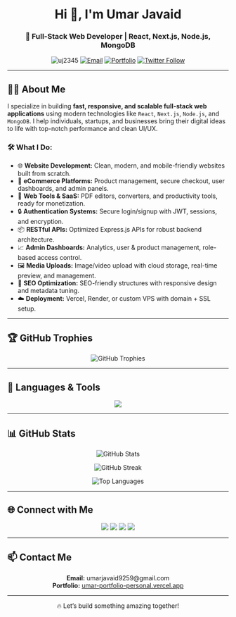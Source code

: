 <!-- README Profile for Umar Javaid -->

<h1 align="center">Hi 👋, I'm Umar Javaid</h1>
<h3 align="center">🚀 Full-Stack Web Developer | React, Next.js, Node.js, MongoDB</h3>

<p align="center">
  <img src="https://komarev.com/ghpvc/?username=uj2345&label=Profile%20Views&color=blueviolet&style=plastic" alt="uj2345" />
  <a href="mailto:umarjavaid9259@gmail.com"><img src="https://img.shields.io/badge/Email-umarjavaid9259@gmail.com-red?style=plastic&logo=gmail" alt="Email"></a>
  <a href="https://umar-portfolio-personal.vercel.app/" target="_blank"><img src="https://img.shields.io/badge/Portfolio-Visit-blue?style=plastic&logo=vercel" alt="Portfolio"></a>
  <a href="https://twitter.com/umarjavaid94735" target="_blank"><img src="https://img.shields.io/twitter/follow/umarjavaid94735?style=plastic&logo=twitter" alt="Twitter Follow"></a>
</p>

---

<h2>👨‍💻 About Me</h2>

<p>
I specialize in building <strong>fast, responsive, and scalable full-stack web applications</strong> using modern technologies like <code>React</code>, <code>Next.js</code>, <code>Node.js</code>, and <code>MongoDB</code>. I help individuals, startups, and businesses bring their digital ideas to life with top-notch performance and clean UI/UX.
</p>

<h3>🛠️ What I Do:</h3>
<ul>
  <li>🌐 <strong>Website Development:</strong> Clean, modern, and mobile-friendly websites built from scratch.</li>
  <li>🛒 <strong>eCommerce Platforms:</strong> Product management, secure checkout, user dashboards, and admin panels.</li>
  <li>🧰 <strong>Web Tools & SaaS:</strong> PDF editors, converters, and productivity tools, ready for monetization.</li>
  <li>🔒 <strong>Authentication Systems:</strong> Secure login/signup with JWT, sessions, and encryption.</li>
  <li>📦 <strong>RESTful APIs:</strong> Optimized Express.js APIs for robust backend architecture.</li>
  <li>📈 <strong>Admin Dashboards:</strong> Analytics, user & product management, role-based access control.</li>
  <li>🖼️ <strong>Media Uploads:</strong> Image/video upload with cloud storage, real-time preview, and management.</li>
  <li>🧠 <strong>SEO Optimization:</strong> SEO-friendly structures with responsive design and metadata tuning.</li>
  <li>☁️ <strong>Deployment:</strong> Vercel, Render, or custom VPS with domain + SSL setup.</li>
</ul>

---

<h2>🏆 GitHub Trophies</h2>
<p align="center">
  <img src="https://github-profile-trophy.vercel.app/?username=uj2345&theme=gruvbox&margin-w=10&margin-h=10&no-bg=true" alt="GitHub Trophies">
</p>

---

<h2>🔧 Languages & Tools</h2>
<p align="center">
  <img src="https://skillicons.dev/icons?i=html,css,js,ts,react,nextjs,nodejs,express,mongodb,mysql,php,vue,bootstrap,tailwind,git,figma,linux,nginx,aws,gcp,androidstudio,photoshop,pug,python" />
</p>

---

<h2>📊 GitHub Stats</h2>
<p align="center">
  <img src="https://github-readme-stats.vercel.app/api?username=uj2345&show_icons=true&theme=react&hide_border=false" alt="GitHub Stats" />
</p>
<p align="center">
  <img src="https://github-readme-streak-stats.herokuapp.com/?user=uj2345&theme=react&hide_border=false" alt="GitHub Streak" />
</p>
<p align="center">
  <img src="https://github-readme-stats.vercel.app/api/top-langs/?username=uj2345&layout=compact&theme=react&hide_border=false" alt="Top Languages" />
</p>

---

<h2>🌐 Connect with Me</h2>
<p align="center">
  <a href="https://twitter.com/umarjavaid94735" target="_blank"><img src="https://img.shields.io/badge/Twitter-1DA1F2?style=for-the-badge&logo=twitter&logoColor=white"/></a>
  <a href="https://www.linkedin.com/public-profile/settings?trk=d_flagship3_profile_self_view_public_profile" target="_blank"><img src="https://img.shields.io/badge/LinkedIn-0A66C2?style=for-the-badge&logo=linkedin&logoColor=white"/></a>
  <a href="https://www.facebook.com/umar.javaid.791508" target="_blank"><img src="https://img.shields.io/badge/Facebook-1877F2?style=for-the-badge&logo=facebook&logoColor=white"/></a>
  <a href="https://www.instagram.com/mirza_umar521/" target="_blank"><img src="https://img.shields.io/badge/Instagram-E4405F?style=for-the-badge&logo=instagram&logoColor=white"/></a>
</p>

---

<h2>📫 Contact Me</h2>
<p align="center">
  <strong>Email:</strong> umarjavaid9259@gmail.com<br>
  <strong>Portfolio:</strong> <a href="https://umar-portfolio-personal.vercel.app/">umar-portfolio-personal.vercel.app</a>
</p>

---

<p align="center">🔥 Let’s build something amazing together!</p>
